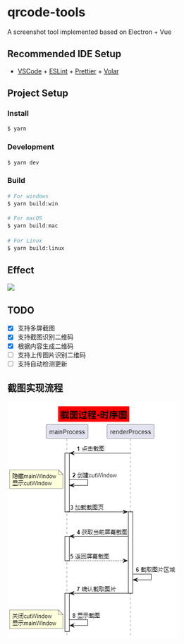 # qrcode-tools

A screenshot tool implemented based on Electron + Vue

## Recommended IDE Setup

- [VSCode](https://code.visualstudio.com/) + [ESLint](https://marketplace.visualstudio.com/items?itemName=dbaeumer.vscode-eslint) + [Prettier](https://marketplace.visualstudio.com/items?itemName=esbenp.prettier-vscode) + [Volar](https://marketplace.visualstudio.com/items?itemName=Vue.volar)

## Project Setup

### Install

```bash
$ yarn
```

### Development

```bash
$ yarn dev
```

### Build

```bash
# For windows
$ yarn build:win

# For macOS
$ yarn build:mac

# For Linux
$ yarn build:linux
```

## Effect
![](./docs/effect-1.gif)

## TODO
- [x] 支持多屏截图
- [x] 支持截图识别二维码
- [x] 根据内容生成二维码
- [ ] 支持上传图片识别二维码
- [ ] 支持自动检测更新

## 截图实现流程
![](./docs/截图过程.png)
